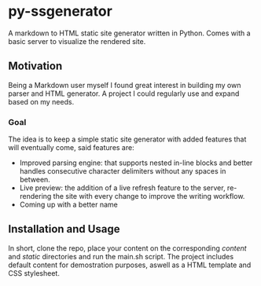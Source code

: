 # py-ssgenerator

A markdown to HTML static site generator written in Python.
Comes with a basic server to visualize the rendered site.

## Motivation

Being a Markdown user  myself I found great interest in building my own parser and HTML generator.
A project I could regularly use and expand based on my needs.

### Goal

The idea is to keep a simple static site generator with added features that will eventually come, said features are:

- Improved parsing engine: that supports nested in-line blocks and better handles consecutive character delimiters without any spaces in between.
- Live preview: the addition of a live refresh feature to the server, re-rendering the site with every change to improve the writing workflow.
- Coming up with a better name

## Installation and Usage

In short, clone the repo, place your content on the corresponding *content* and *static* directories and run the main.sh script.
The project includes default content for demostration purposes, aswell as a HTML template and CSS stylesheet.
